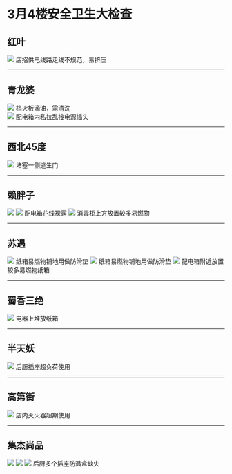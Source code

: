 # 3月4楼安全卫生大检查


## 红叶
![](/inspection-img/m3/2m-4f-1.jpg)
店招供电线路走线不规范，易挤压

---

## 青龙婆
![](/inspection-img/m3/2m-4f-2.jpg)
档火板滴油，需清洗  
![](/inspection-img/m3/2m-4f-3.jpg)
配电箱内私拉乱接电源插头

---

## 西北45度
![](/inspection-img/m3/2m-4f-5.jpg)
堵塞一侧逃生门

---

## 赖胖子
![](/inspection-img/m3/2m-4f-6.jpg)
![](/inspection-img/m3/2m-4f-7.jpg)
配电箱花线裸露 
![](/inspection-img/m3/2m-4f-8.jpg)
消毒柜上方放置较多易燃物

---

## 苏遇
![](/inspection-img/m3/2m-4f-9.jpg)
纸箱易燃物铺地用做防滑垫 
![](/inspection-img/m3/2m-4f-10.jpg)
纸箱易燃物铺地用做防滑垫 
![](/inspection-img/m3/2m-4f-11.jpg)
配电箱附近放置较多易燃物纸箱

---

## 蜀香三绝
![](/inspection-img/m3/2m-4f-12.jpg)
电器上堆放纸箱

---

## 半天妖
![](/inspection-img/m3/2m-4f-13.jpg)
后厨插座超负荷使用

---

## 高第街
![](/inspection-img/m3/2m-4f-14.jpg)
店内灭火器超期使用

---

## 集杰尚品
![](/inspection-img/m3/2m-4f-15.jpg)
![](/inspection-img/m3/2m-4f-16.jpg)
![](/inspection-img/m3/2m-4f-17.jpg)
后厨多个插座防溅盒缺失